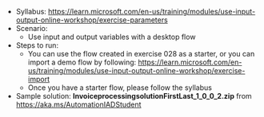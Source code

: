 - Syllabus: https://learn.microsoft.com/en-us/training/modules/use-input-output-online-workshop/exercise-parameters
- Scenario:
    - Use input and output variables with a desktop flow
- Steps to run:
    - You can use the flow created in exercise 028 as a starter, or you can import a demo flow by following: https://learn.microsoft.com/en-us/training/modules/use-input-output-online-workshop/exercise-import
    - Once you have a starter flow, please follow the syllabus
- Sample solution: **InvoiceprocessingsolutionFirstLast_1_0_0_2.zip** from https://aka.ms/AutomationIADStudent